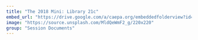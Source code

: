 ```yaml
---
title: "The 2018 Mini: Library 21c"
embed_url: "https://drive.google.com/a/caepa.org/embeddedfolderview?id=1s_LXiC2aMSvP5ZWeK3YT3Mafbk9xWSsI#grid"
image: "https://source.unsplash.com/MldQeWmF2_g/220x220"
group: "Session Documents"
---
```

